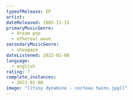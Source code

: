 ```yaml
---
typeofRelease: EP
artist:
dateReleased: 1985-11-15
primaryMusicGenre:
  - dream pop
  - ethereal wave
secondaryMusicGenre:
  - shoegaze
dateListened: 2022-01-08
language:
  - english
rating: 7
complete_instances:
  - 2022-01-08
image: "[[tiny dynamine - cocteau twins.jpg]]"
---
```

